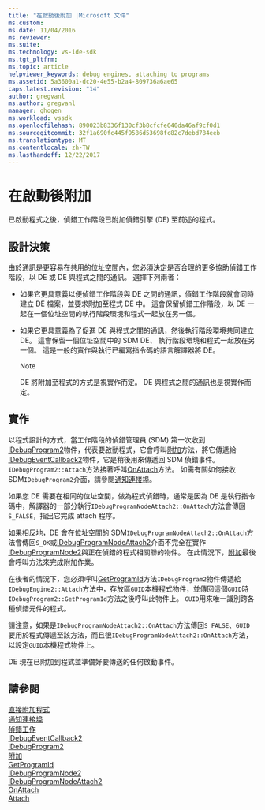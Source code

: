 ```yaml
---
title: "在啟動後附加 |Microsoft 文件"
ms.custom: 
ms.date: 11/04/2016
ms.reviewer: 
ms.suite: 
ms.technology: vs-ide-sdk
ms.tgt_pltfrm: 
ms.topic: article
helpviewer_keywords: debug engines, attaching to programs
ms.assetid: 5a3600a1-dc20-4e55-b2a4-809736a6ae65
caps.latest.revision: "14"
author: gregvanl
ms.author: gregvanl
manager: ghogen
ms.workload: vssdk
ms.openlocfilehash: 890023b8336f130cf3b8cfcfe640da46af9cf0d1
ms.sourcegitcommit: 32f1a690fc445f9586d53698fc82c7debd784eeb
ms.translationtype: MT
ms.contentlocale: zh-TW
ms.lasthandoff: 12/22/2017
---
```

# <a name="attaching-after-a-launch"></a>在啟動後附加
已啟動程式之後，偵錯工作階段已附加偵錯引擎 (DE) 至前述的程式。  
  
## <a name="design-decisions"></a>設計決策  
 由於通訊是更容易在共用的位址空間內，您必須決定是否合理的更多協助偵錯工作階段，以 DE 或 DE 與程式之間的通訊。 選擇下列兩者：  
  
-   如果它更具意義以便偵錯工作階段與 DE 之間的通訊，偵錯工作階段就會同時建立 DE 檔案，並要求附加至程式 DE 中。 這會保留偵錯工作階段，以 DE 一起在一個位址空間的執行階段環境和程式一起放在另一個。  
  
-   如果它更具意義為了促進 DE 與程式之間的通訊，然後執行階段環境共同建立 DE。 這會保留一個位址空間中的 SDM DE、 執行階段環境和程式一起放在另一個。 這是一般的實作與執行已編寫指令碼的語言解譯器將 DE。  
  
    > [!NOTE]
    >  DE 將附加至程式的方式是視實作而定。 DE 與程式之間的通訊也是視實作而定。  
  
## <a name="implementation"></a>實作  
 以程式設計的方式，當工作階段的偵錯管理員 (SDM) 第一次收到[IDebugProgram2](../../extensibility/debugger/reference/idebugprogram2.md)物件，代表要啟動程式，它會呼叫[附加](../../extensibility/debugger/reference/idebugprogram2-attach.md)方法，將它傳遞給[IDebugEventCallback2](../../extensibility/debugger/reference/idebugeventcallback2.md)物件，它是稍後用來傳遞回 SDM 偵錯事件。 `IDebugProgram2::Attach`方法接著呼叫[OnAttach](../../extensibility/debugger/reference/idebugprogramnodeattach2-onattach.md)方法。 如需有關如何接收 SDM`IDebugProgram2`介面，請參閱[通知連接埠](../../extensibility/debugger/notifying-the-port.md)。  
  
 如果您 DE 需要在相同的位址空間，做為程式偵錯時，通常是因為 DE 是執行指令碼中，解譯器的一部分執行`IDebugProgramNodeAttach2::OnAttach`方法會傳回`S_FALSE`，指出它完成 attach 程序。  
  
 如果相反地，DE 會在位址空間的 SDM`IDebugProgramNodeAttach2::OnAttach`方法會傳回`S_OK`或[IDebugProgramNodeAttach2](../../extensibility/debugger/reference/idebugprogramnodeattach2.md)介面不完全在實作[IDebugProgramNode2](../../extensibility/debugger/reference/idebugprogramnode2.md)與正在偵錯的程式相關聯的物件。 在此情況下，[附加](../../extensibility/debugger/reference/idebugengine2-attach.md)最後會呼叫方法來完成附加作業。  
  
 在後者的情況下，您必須呼叫[GetProgramId](../../extensibility/debugger/reference/idebugprogram2-getprogramid.md)方法`IDebugProgram2`物件傳遞給`IDebugEngine2::Attach`方法中，存放區`GUID`本機程式物件，並傳回這個`GUID`時`IDebugProgram2::GetProgramId`方法之後呼叫此物件上。 `GUID`用來唯一識別跨各種偵錯元件的程式。  
  
 請注意，如果是`IDebugProgramNodeAttach2::OnAttach`方法傳回`S_FALSE`、`GUID`要用於程式傳遞至該方法，而且很`IDebugProgramNodeAttach2::OnAttach`方法，以設定`GUID`本機程式物件上。  
  
 DE 現在已附加到程式並準備好要傳送的任何啟動事件。  
  
## <a name="see-also"></a>請參閱  
 [直接附加程式](../../extensibility/debugger/attaching-directly-to-a-program.md)   
 [通知連接埠](../../extensibility/debugger/notifying-the-port.md)   
 [偵錯工作](../../extensibility/debugger/debugging-tasks.md)   
 [IDebugEventCallback2](../../extensibility/debugger/reference/idebugeventcallback2.md)   
 [IDebugProgram2](../../extensibility/debugger/reference/idebugprogram2.md)   
 [附加](../../extensibility/debugger/reference/idebugprogram2-attach.md)   
 [GetProgramId](../../extensibility/debugger/reference/idebugprogram2-getprogramid.md)   
 [IDebugProgramNode2](../../extensibility/debugger/reference/idebugprogramnode2.md)   
 [IDebugProgramNodeAttach2](../../extensibility/debugger/reference/idebugprogramnodeattach2.md)   
 [OnAttach](../../extensibility/debugger/reference/idebugprogramnodeattach2-onattach.md)   
 [Attach](../../extensibility/debugger/reference/idebugengine2-attach.md)